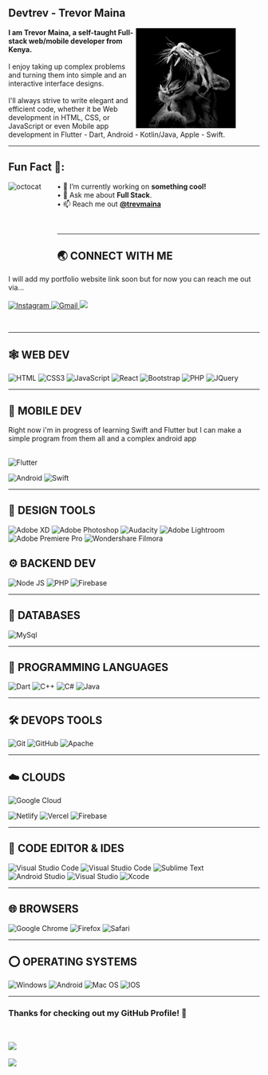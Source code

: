 ## Devtrev - Trevor Maina
<img align="right" height="200" src="trev.jpeg" alt="myselv" style="margin-right: 3rem;" />

**I am Trevor Maina, a self-taught Full-stack web/mobile developer from Kenya.**
<br/><br/>I enjoy taking up complex problems and turning them into simple and an interactive interface designs. 
<br/><br/>I'll always strive to write elegant and efficient code, whether it be Web development in HTML, CSS, or JavaScript or even Mobile app development in Flutter - Dart, Android - Kotlin/Java, Apple - Swift.

<hr/>

## Fun Fact 🎈:

<img align="left" height="150" src="https://user-images.githubusercontent.com/69384657/179312151-fdabe3af-823f-41ab-a6d4-17a72af4e9e8.png" alt="octocat" style="margin-right: 2rem;" />

• 🔭 I’m currently working on <b>something cool!</b> <br/>
• 💬 Ask me about <b>Full Stack</b>.<br/>
• 📫 Reach me out <a href="https://www.instagram.com/trevmaina"><b>@trevmaina</b></a><br/>
</span>

<br/>

<hr/>

## 🌏 **CONNECT WITH ME**
I will add my portfolio website link soon but for now you can reach me out via...<br><br>
<a href="https://www.instagram.com/trevmaina"> 
    <img src="https://img.shields.io/badge/Instagram-E4405F?style=for-the-badge&logo=instagram&logoColor=white" title="Instagram"  alt="Instagram">
</a>
<a href="mailto:litetrev@gmail.com"> 
    <img src="https://img.shields.io/badge/Gmail-D14836?style=for-the-badge&logo=gmail&logoColor=white" title="Gmail"  alt="Gmail">
</a>
<a href="https://wa.me/254713549546">
    <img src="https://img.shields.io/badge/WhatsApp-25D366?style=for-the-badge&logo=whatsapp&logoColor=white">
</a>

<br/>

<hr/>

## 🕸️ **WEB DEV**

![HTML](https://img.shields.io/badge/HTML5-E34F26?style=for-the-badge&logo=html5&logoColor=white "HTML")
![CSS3](https://img.shields.io/badge/CSS3-1572B6?style=for-the-badge&logo=css3&logoColor=white "CSS")
![JavaScript](https://img.shields.io/badge/JavaScript-F7DF1E?style=for-the-badge&logo=javascript&logoColor=black "JavaScript")
![React](https://img.shields.io/badge/React-20232A?style=for-the-badge&logo=react&logoColor=61DAFB "React")
![Bootstrap](https://img.shields.io/badge/Bootstrap-563D7C?style=for-the-badge&logo=bootstrap&logoColor=white "Bootstrap")
![PHP](https://img.shields.io/badge/PHP-777BB4?style=for-the-badge&logo=php&logoColor=white "PHP")
![JQuery](https://img.shields.io/badge/jQuery-0769AD?style=for-the-badge&logo=jquery&logoColor=white "JQuery")

<hr/>

## 📱 **MOBILE DEV**
Right now i'm in progress of learning Swift and Flutter but I can make a simple program from them all and a complex android app<br><br>

![Flutter](https://img.shields.io/badge/Flutter-02569B?style=for-the-badge&logo=flutter&logoColor=white "Flutter")
<!--[![React Native](https://img.shields.io/badge/React_Native-20232A?style=for-the-badge&logo=react&logoColor=61DAFB "React Native")][repo]-->
![Android](https://img.shields.io/badge/Android-3DDC84?style=for-the-badge&logo=android&logoColor=white "Android")
![Swift](https://img.shields.io/badge/swift-F54A2A?style=for-the-badge&logo=swift&logoColor=white)

<hr/>

## 🍧 **DESIGN TOOLS**

<!--[![Figma](https://img.shields.io/badge/figma-%23F24E1E.svg?style=for-the-badge&logo=figma&logoColor=white "Figma")][repo]-->
![Adobe XD](https://img.shields.io/badge/Adobe%20XD-470137?style=for-the-badge&logo=Adobe%20XD&logoColor=#FF61F6 "XD")
![Adobe Photoshop](https://img.shields.io/badge/adobe%20photoshop-%2331A8FF.svg?style=for-the-badge&logo=adobe%20photoshop&logoColor=white)
![Audacity](https://img.shields.io/badge/Audacity-00C?logo=audacity&logoColor=fff&style=for-the-badge)
![Adobe Lightroom](https://img.shields.io/badge/Adobe%20Lightroom-31A8FF?logo=adobelightroom&logoColor=fff&style=for-the-badge)
![Adobe Premiere Pro](https://img.shields.io/badge/Adobe%20Premiere%20Pro-99F?logo=adobepremierepro&logoColor=fff&style=for-the-badge)
![Wondershare Filmora](https://img.shields.io/badge/Wondershare%20Filmora-07273D?logo=wondersharefilmora&logoColor=fff&style=for-the-badge)
## ⚙️ **BACKEND DEV**

![Node JS](https://img.shields.io/badge/Node.js-43853D?style=for-the-badge&logo=node.js&logoColor=white "Nodejs")
![PHP](https://img.shields.io/badge/PHP-777BB4?style=for-the-badge&logo=php&logoColor=white "PHP")
![Firebase](https://img.shields.io/badge/firebase-%23039BE5.svg?style=for-the-badge&logo=firebase "Firebase")

<hr/>

## 📅 **DATABASES**

![MySql](https://img.shields.io/badge/MySQL-00000F?style=for-the-badge&logo=mysql&logoColor=white "MySql")

<hr/>

## 🎯 **PROGRAMMING LANGUAGES**

![Dart](https://img.shields.io/badge/dart-%230175C2.svg?style=for-the-badge&logo=dart&logoColor=white "Dart")
![C++](https://img.shields.io/badge/c++-%2300599C.svg?style=for-the-badge&logo=c%2B%2B&logoColor=white "C++")
![C#](https://img.shields.io/badge/c%23-%23239120.svg?style=for-the-badge&logo=c-sharp&logoColor=white "C#")
![Java](https://img.shields.io/badge/java-%23ED8B00.svg?style=for-the-badge&logo=java&logoColor=white "Java")

<hr/>

## 🛠️ **DEVOPS TOOLS**

![Git](https://img.shields.io/badge/git-%23F05033.svg?style=for-the-badge&logo=git&logoColor=white "Git")
![GitHub](https://img.shields.io/badge/github-%23121011.svg?style=for-the-badge&logo=github&logoColor=white "GitHub")
![Apache](https://img.shields.io/badge/apache-%23D42029.svg?style=for-the-badge&logo=apache&logoColor=white "Apache")

<hr/>

## ☁️ **CLOUDS**

![Google Cloud](https://img.shields.io/badge/GoogleCloud-%234285F4.svg?style=for-the-badge&logo=google-cloud&logoColor=white "Google Cloud")
<!-- ![AWS](https://img.shields.io/badge/Amazon-_AWS-FF9900?style=for-the-badge&logo=amazon-aws&logoColor=white "AWS")][repo] -->
<!-- [![Heroku](https://img.shields.io/badge/heroku-%23430098.svg?style=for-the-badge&logo=heroku&logoColor=white "Heroku")][repo] -->
![Netlify](https://img.shields.io/badge/netlify-%23000000.svg?style=for-the-badge&logo=netlify&logoColor=#00C7B7 "Netlify")
![Vercel](https://img.shields.io/badge/vercel-%23000000.svg?style=for-the-badge&logo=vercel&logoColor=white "Vercel")
![Firebase](https://img.shields.io/badge/firebase-%23039BE5.svg?style=for-the-badge&logo=firebase "Firebase")

<hr/>

## 📄 **CODE EDITOR & IDES**

![Visual Studio Code](https://img.shields.io/badge/VS%20Code-0078d7.svg?style=for-the-badge&logo=visual-studio-code&logoColor=white "Visual Studio Code")
![Visual Studio Code](https://img.shields.io/badge/VS%20Code%20Insider-24bfa5.svg?style=for-the-badge&logo=visual-studio-code&logoColor=white "Visual Studio Code")
![Sublime Text](https://img.shields.io/badge/sublime_text-%23575757.svg?style=for-the-badge&logo=sublime-text&logoColor=important "Sublime Text")
![Android Studio](https://img.shields.io/badge/Android%20Studio-3DDC84.svg?style=for-the-badge&logo=android-studio&logoColor=white)
![Visual Studio](https://img.shields.io/badge/Visual%20Studio-5C2D91.svg?style=for-the-badge&logo=visual-studio&logoColor=white "Visual Studio")
![Xcode](https://img.shields.io/badge/Xcode-007ACC?style=for-the-badge&logo=Xcode&logoColor=white)

<hr/>

## 🌐 **BROWSERS**

![Google Chrome](https://img.shields.io/badge/Google%20Chrome-317cee?style=for-the-badge&logo=GoogleChrome&logoColor=white)
![Firefox](https://img.shields.io/badge/Firefox-FF7139?style=for-the-badge&logo=Firefox-Browser&logoColor=white)
![Safari](https://img.shields.io/badge/Safari-000000?style=for-the-badge&logo=Safari&logoColor=white)

<hr/>

## ⭕ **OPERATING SYSTEMS**

![Windows](https://img.shields.io/badge/Windows-0078D6?style=for-the-badge&logo=windows&logoColor=white)
![Android](https://img.shields.io/badge/Android-3DDC84?style=for-the-badge&logo=android&logoColor=white)
![Mac OS](https://img.shields.io/badge/mac%20os-000000?style=for-the-badge&logo=macos&logoColor=F0F0F0)
![IOS](https://img.shields.io/badge/iOS-000000?style=for-the-badge&logo=ios&logoColor=white)

<hr/>

### **Thanks for checking out my GitHub Profile!** 🙏

<br/>

![](https://ForTheBadge.com/images/badges/built-with-love.svg)

![](https://img.shields.io/github/followers/trevmaina?logo=github&style=for-the-badge&color=0891b2&labelColor=1c1917)

<!--
 ## 💰 You can help me by Donating

<br/>
 
  [![BuyMeACoffee](https://img.buymeacoffee.com/button-api/?text=Buymeacoffee&emoji=&slug=codingstella&button_colour=FFDD00&font_colour=000000&font_family=Comic&outline_colour=000000&coffee_colour=ffffff)](https://www.buymeacoffee.com/codingstella)

![](https://github-readme-stats.vercel.app/api/top-langs/?username=codingstella&theme=onedark) -->
